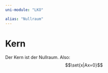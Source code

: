 ```yaml
---
uni-module: "LKO"

alias: "Nullraum"
---
```


# Kern

Der Kern ist der Nullraum. Also:
$$\set{x|Ax=0}$$
